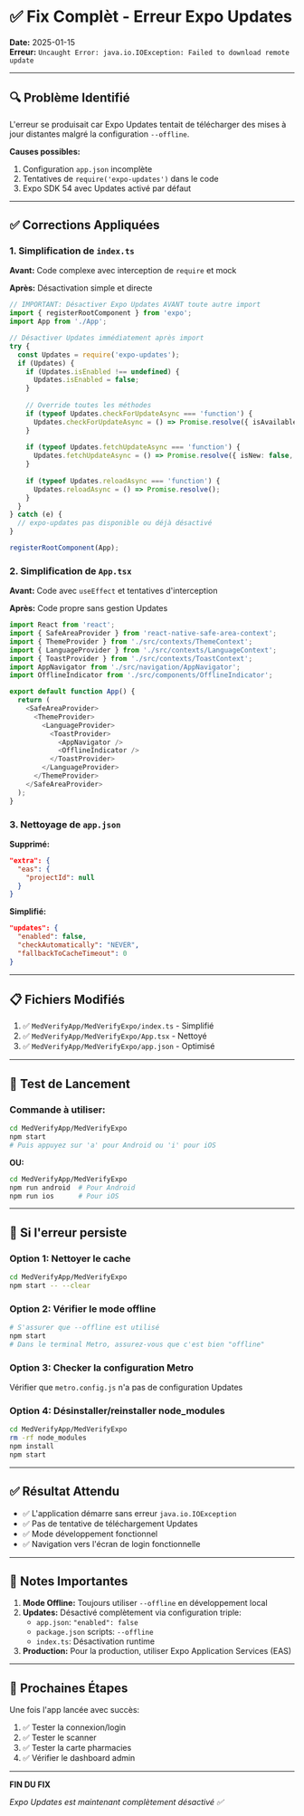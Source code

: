# ✅ Fix Complèt - Erreur Expo Updates

**Date:** 2025-01-15  
**Erreur:** `Uncaught Error: java.io.IOException: Failed to download remote update`

---

## 🔍 Problème Identifié

L'erreur se produisait car Expo Updates tentait de télécharger des mises à jour distantes malgré la configuration `--offline`.

**Causes possibles:**
1. Configuration `app.json` incomplète
2. Tentatives de `require('expo-updates')` dans le code
3. Expo SDK 54 avec Updates activé par défaut

---

## ✅ Corrections Appliquées

### 1. Simplification de `index.ts`

**Avant:** Code complexe avec interception de `require` et mock

**Après:** Désactivation simple et directe
```typescript
// IMPORTANT: Désactiver Expo Updates AVANT toute autre import
import { registerRootComponent } from 'expo';
import App from './App';

// Désactiver Updates immédiatement après import
try {
  const Updates = require('expo-updates');
  if (Updates) {
    if (Updates.isEnabled !== undefined) {
      Updates.isEnabled = false;
    }
    
    // Override toutes les méthodes
    if (typeof Updates.checkForUpdateAsync === 'function') {
      Updates.checkForUpdateAsync = () => Promise.resolve({ isAvailable: false, manifest: null });
    }
    
    if (typeof Updates.fetchUpdateAsync === 'function') {
      Updates.fetchUpdateAsync = () => Promise.resolve({ isNew: false, manifest: null });
    }
    
    if (typeof Updates.reloadAsync === 'function') {
      Updates.reloadAsync = () => Promise.resolve();
    }
  }
} catch (e) {
  // expo-updates pas disponible ou déjà désactivé
}

registerRootComponent(App);
```

### 2. Simplification de `App.tsx`

**Avant:** Code avec `useEffect` et tentatives d'interception

**Après:** Code propre sans gestion Updates
```typescript
import React from 'react';
import { SafeAreaProvider } from 'react-native-safe-area-context';
import { ThemeProvider } from './src/contexts/ThemeContext';
import { LanguageProvider } from './src/contexts/LanguageContext';
import { ToastProvider } from './src/contexts/ToastContext';
import AppNavigator from './src/navigation/AppNavigator';
import OfflineIndicator from './src/components/OfflineIndicator';

export default function App() {
  return (
    <SafeAreaProvider>
      <ThemeProvider>
        <LanguageProvider>
          <ToastProvider>
            <AppNavigator />
            <OfflineIndicator />
          </ToastProvider>
        </LanguageProvider>
      </ThemeProvider>
    </SafeAreaProvider>
  );
}
```

### 3. Nettoyage de `app.json`

**Supprimé:**
```json
"extra": {
  "eas": {
    "projectId": null
  }
}
```

**Simplifié:**
```json
"updates": {
  "enabled": false,
  "checkAutomatically": "NEVER",
  "fallbackToCacheTimeout": 0
}
```

---

## 📋 Fichiers Modifiés

1. ✅ `MedVerifyApp/MedVerifyExpo/index.ts` - Simplifié
2. ✅ `MedVerifyApp/MedVerifyExpo/App.tsx` - Nettoyé
3. ✅ `MedVerifyApp/MedVerifyExpo/app.json` - Optimisé

---

## 🚀 Test de Lancement

### Commande à utiliser:
```bash
cd MedVerifyApp/MedVerifyExpo
npm start
# Puis appuyez sur 'a' pour Android ou 'i' pour iOS
```

**OU:**
```bash
cd MedVerifyApp/MedVerifyExpo
npm run android  # Pour Android
npm run ios      # Pour iOS
```

---

## 🔧 Si l'erreur persiste

### Option 1: Nettoyer le cache
```bash
cd MedVerifyApp/MedVerifyExpo
npm start -- --clear
```

### Option 2: Vérifier le mode offline
```bash
# S'assurer que --offline est utilisé
npm start
# Dans le terminal Metro, assurez-vous que c'est bien "offline"
```

### Option 3: Checker la configuration Metro
Vérifier que `metro.config.js` n'a pas de configuration Updates

### Option 4: Désinstaller/reinstaller node_modules
```bash
cd MedVerifyApp/MedVerifyExpo
rm -rf node_modules
npm install
npm start
```

---

## ✅ Résultat Attendu

- ✅ L'application démarre sans erreur `java.io.IOException`
- ✅ Pas de tentative de téléchargement Updates
- ✅ Mode développement fonctionnel
- ✅ Navigation vers l'écran de login fonctionnelle

---

## 📝 Notes Importantes

1. **Mode Offline:** Toujours utiliser `--offline` en développement local
2. **Updates:** Désactivé complètement via configuration triple:
   - `app.json`: `"enabled": false`
   - `package.json` scripts: `--offline`
   - `index.ts`: Désactivation runtime
3. **Production:** Pour la production, utiliser Expo Application Services (EAS)

---

## 🎯 Prochaines Étapes

Une fois l'app lancée avec succès:

1. ✅ Tester la connexion/login
2. ✅ Tester le scanner
3. ✅ Tester la carte pharmacies
4. ✅ Vérifier le dashboard admin

---

**FIN DU FIX**

*Expo Updates est maintenant complètement désactivé ✅*

